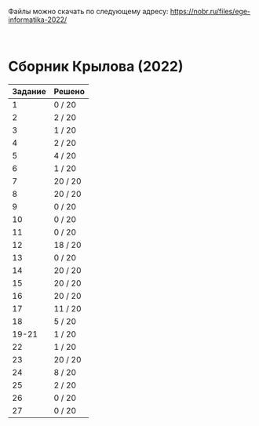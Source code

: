 Файлы можно скачать по следующему адресу: https://nobr.ru/files/ege-informatika-2022/

<br>

# Сборник Крылова (2022)
| Задание | Решено |
|-|-|
| 1 | 0 / 20 |
| 2 | 2 / 20 |
| 3 | 1 / 20 |
| 4 | 2 / 20 |
| 5 | 4 / 20 |
| 6 | 1 / 20 |
| 7 | 20 / 20 |
| 8 | 20 / 20 |
| 9 | 0 / 20 |
| 10 | 0 / 20 |
| 11 | 0 / 20 |
| 12 | 18 / 20 |
| 13 | 0 / 20 |
| 14 | 20 / 20 |
| 15 | 20 / 20 |
| 16 | 20 / 20 |
| 17 | 11 / 20 |
| 18 | 5 / 20 |
| 19-21 | 1 / 20 |
| 22 | 1 / 20 |
| 23 | 20 / 20 |
| 24 | 8 / 20 |
| 25 | 2 / 20 |
| 26 | 0 / 20 |
| 27 | 0 / 20 |
